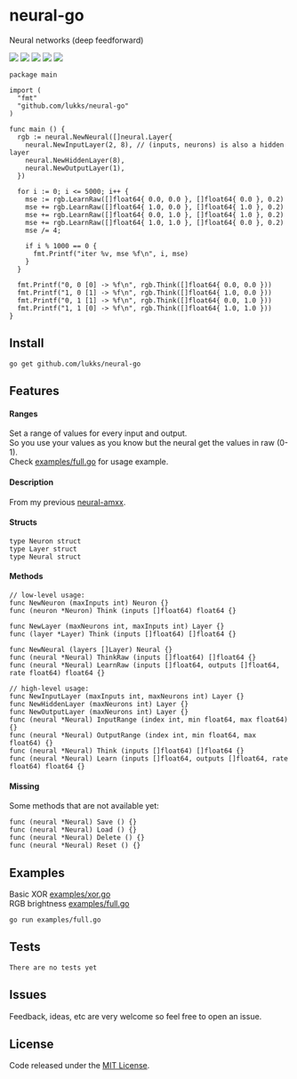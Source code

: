 # neural-go

Neural networks (deep feedforward)

![](https://img.shields.io/github/v/release/LuKks/neural-go) [![](https://img.shields.io/maintenance/yes/2019.svg?style=flat-square)](https://github.com/LuKks/neural-go) ![](https://img.shields.io/github/size/LuKks/neural-go/index.go.svg) ![](https://img.shields.io/github/downloads/LuKks/neural-go/total) ![](https://img.shields.io/github/license/LuKks/neural-go.svg)

```golang
package main

import (
  "fmt"
  "github.com/lukks/neural-go"
)

func main () {
  rgb := neural.NewNeural([]neural.Layer{
    neural.NewInputLayer(2, 8), // (inputs, neurons) is also a hidden layer
    neural.NewHiddenLayer(8),
    neural.NewOutputLayer(1),
  })

  for i := 0; i <= 5000; i++ {
    mse := rgb.LearnRaw([]float64{ 0.0, 0.0 }, []float64{ 0.0 }, 0.2)
    mse += rgb.LearnRaw([]float64{ 1.0, 0.0 }, []float64{ 1.0 }, 0.2)
    mse += rgb.LearnRaw([]float64{ 0.0, 1.0 }, []float64{ 1.0 }, 0.2)
    mse += rgb.LearnRaw([]float64{ 1.0, 1.0 }, []float64{ 0.0 }, 0.2)
    mse /= 4;

    if i % 1000 == 0 {
      fmt.Printf("iter %v, mse %f\n", i, mse)
    }
  }

  fmt.Printf("0, 0 [0] -> %f\n", rgb.Think([]float64{ 0.0, 0.0 }))
  fmt.Printf("1, 0 [1] -> %f\n", rgb.Think([]float64{ 1.0, 0.0 }))
  fmt.Printf("0, 1 [1] -> %f\n", rgb.Think([]float64{ 0.0, 1.0 }))
  fmt.Printf("1, 1 [0] -> %f\n", rgb.Think([]float64{ 1.0, 1.0 }))
}
```

## Install
```
go get github.com/lukks/neural-go
```

## Features
#### Ranges
Set a range of values for every input and output.\
So you use your values as you know but the neural get the values in raw (0-1).\
Check [examples/full.go](https://github.com/LuKks/neural-go/blob/master/examples/full.go) for usage example.

#### Description
From my previous [neural-amxx](https://github.com/LuKks/neural-amxx).

#### Structs
```golang
type Neuron struct
type Layer struct
type Neural struct
```

#### Methods
```golang
// low-level usage:
func NewNeuron (maxInputs int) Neuron {}
func (neuron *Neuron) Think (inputs []float64) float64 {}

func NewLayer (maxNeurons int, maxInputs int) Layer {}
func (layer *Layer) Think (inputs []float64) []float64 {}

func NewNeural (layers []Layer) Neural {}
func (neural *Neural) ThinkRaw (inputs []float64) []float64 {}
func (neural *Neural) LearnRaw (inputs []float64, outputs []float64, rate float64) float64 {}

// high-level usage:
func NewInputLayer (maxInputs int, maxNeurons int) Layer {}
func NewHiddenLayer (maxNeurons int) Layer {}
func NewOutputLayer (maxNeurons int) Layer {}
func (neural *Neural) InputRange (index int, min float64, max float64) {}
func (neural *Neural) OutputRange (index int, min float64, max float64) {}
func (neural *Neural) Think (inputs []float64) []float64 {}
func (neural *Neural) Learn (inputs []float64, outputs []float64, rate float64) float64 {}
```

#### Missing
Some methods that are not available yet:
```golang
func (neural *Neural) Save () {}
func (neural *Neural) Load () {}
func (neural *Neural) Delete () {}
func (neural *Neural) Reset () {}
```

## Examples
Basic XOR [examples/xor.go](https://github.com/LuKks/neural-go/blob/master/examples/xor.go)\
RGB brightness [examples/full.go](https://github.com/LuKks/neural-go/blob/master/examples/full.go)

```
go run examples/full.go
```

## Tests
```
There are no tests yet
```

## Issues
Feedback, ideas, etc are very welcome so feel free to open an issue.

## License
Code released under the [MIT License](https://github.com/LuKks/neural-go/blob/master/LICENSE).
